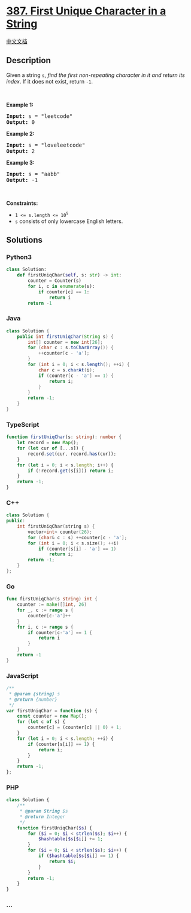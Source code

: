 # [387. First Unique Character in a String](https://leetcode.com/problems/first-unique-character-in-a-string)

[中文文档](/solution/0300-0399/0387.First%20Unique%20Character%20in%20a%20String/README.md)

## Description

<p>Given a string <code>s</code>, <em>find the first non-repeating character in it and return its index</em>. If it does not exist, return <code>-1</code>.</p>

<p>&nbsp;</p>
<p><strong class="example">Example 1:</strong></p>
<pre><strong>Input:</strong> s = "leetcode"
<strong>Output:</strong> 0
</pre><p><strong class="example">Example 2:</strong></p>
<pre><strong>Input:</strong> s = "loveleetcode"
<strong>Output:</strong> 2
</pre><p><strong class="example">Example 3:</strong></p>
<pre><strong>Input:</strong> s = "aabb"
<strong>Output:</strong> -1
</pre>
<p>&nbsp;</p>
<p><strong>Constraints:</strong></p>

<ul>
	<li><code>1 &lt;= s.length &lt;= 10<sup>5</sup></code></li>
	<li><code>s</code> consists of only lowercase English letters.</li>
</ul>

## Solutions

<!-- tabs:start -->

### **Python3**

```python
class Solution:
    def firstUniqChar(self, s: str) -> int:
        counter = Counter(s)
        for i, c in enumerate(s):
            if counter[c] == 1:
                return i
        return -1
```

### **Java**

```java
class Solution {
    public int firstUniqChar(String s) {
        int[] counter = new int[26];
        for (char c : s.toCharArray()) {
            ++counter[c - 'a'];
        }
        for (int i = 0; i < s.length(); ++i) {
            char c = s.charAt(i);
            if (counter[c - 'a'] == 1) {
                return i;
            }
        }
        return -1;
    }
}
```

### **TypeScript**

```ts
function firstUniqChar(s: string): number {
    let record = new Map();
    for (let cur of [...s]) {
        record.set(cur, record.has(cur));
    }
    for (let i = 0; i < s.length; i++) {
        if (!record.get(s[i])) return i;
    }
    return -1;
}
```

### **C++**

```cpp
class Solution {
public:
    int firstUniqChar(string s) {
        vector<int> counter(26);
        for (char& c : s) ++counter[c - 'a'];
        for (int i = 0; i < s.size(); ++i)
            if (counter[s[i] - 'a'] == 1)
                return i;
        return -1;
    }
};
```

### **Go**

```go
func firstUniqChar(s string) int {
	counter := make([]int, 26)
	for _, c := range s {
		counter[c-'a']++
	}
	for i, c := range s {
		if counter[c-'a'] == 1 {
			return i
		}
	}
	return -1
}
```

### **JavaScript**

```js
/**
 * @param {string} s
 * @return {number}
 */
var firstUniqChar = function (s) {
    const counter = new Map();
    for (let c of s) {
        counter[c] = (counter[c] || 0) + 1;
    }
    for (let i = 0; i < s.length; ++i) {
        if (counter[s[i]] == 1) {
            return i;
        }
    }
    return -1;
};
```

### **PHP**

```php
class Solution {
    /**
     * @param String $s
     * @return Integer
     */
    function firstUniqChar($s) {
        for ($i = 0; $i < strlen($s); $i++) {
            $hashtable[$s[$i]] += 1;
        }
        for ($i = 0; $i < strlen($s); $i++) {
            if ($hashtable[$s[$i]] == 1) {
                return $i;
            }
        }
        return -1;
    }
}
``` 

### **...**

```

```

<!-- tabs:end -->

